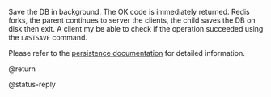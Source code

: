 

Save the DB in background. The OK code is immediately returned. Redis forks,
the parent continues to server the clients, the child saves the DB on disk
then exit. A client my be able to check if the operation succeeded using the
`LASTSAVE` command.

Please refer to the [persistence documentation][persistence] for detailed
information.

[persistence]: /topics/persistence

@return

@status-reply
